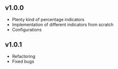 ## v1.0.0

* Plenty kind of percentage indicators
* Implementation of different indicators from scratch
* Configurations

## v1.0.1

* Refactoring
* Fixed bugs
